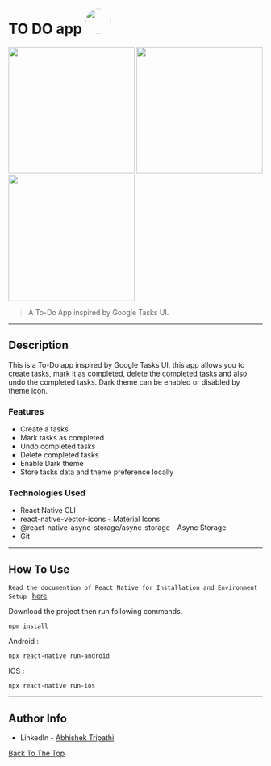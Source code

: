 # TO DO app <img src="https://user-images.githubusercontent.com/59258140/124260584-78c3e180-db4d-11eb-8fed-267c539eddae.png" width="50px" style="border-radius: 25px" >

<img src="https://user-images.githubusercontent.com/59258140/124261389-5aaab100-db4e-11eb-9ed6-b3693f817b37.jpg" width="250px">
<img src="https://user-images.githubusercontent.com/59258140/124261493-7b730680-db4e-11eb-9aaa-2c1c8b081a6c.jpg" width="250px">
<img src="https://user-images.githubusercontent.com/59258140/124261421-639b8280-db4e-11eb-95a2-ec0b83bffaed.jpg" width="250px">

> A To-Do App inspired by Google Tasks UI.

---

## Description

This is a To-Do app inspired by Google Tasks UI, this app allows you to create tasks, mark it as completed, delete the completed tasks and also undo the completed tasks. Dark theme can be enabled or disabled by theme icon.

### Features

- Create a tasks
- Mark tasks as completed
- Undo completed tasks
- Delete completed tasks
- Enable Dark theme
- Store tasks data and theme preference locally

### Technologies Used

- React Native CLI
- react-native-vector-icons - Material Icons
- @react-native-async-storage/async-storage - Async Storage
- Git 
---

## How To Use

`Read the documention of React Native for Installation and Environment Setup `
[here](https://reactnative.dev/docs/environment-setup)

Download the project then run following commands.

```
npm install
```

Android :

```
npx react-native run-android
```

IOS :

```
npx react-native run-ios
```

---

## Author Info

- LinkedIn - [Abhishek Tripathi](https://www.linkedin.com/in/abhishek-tripathi-244a8b190/)

[Back To The Top](#to-do-app-)

